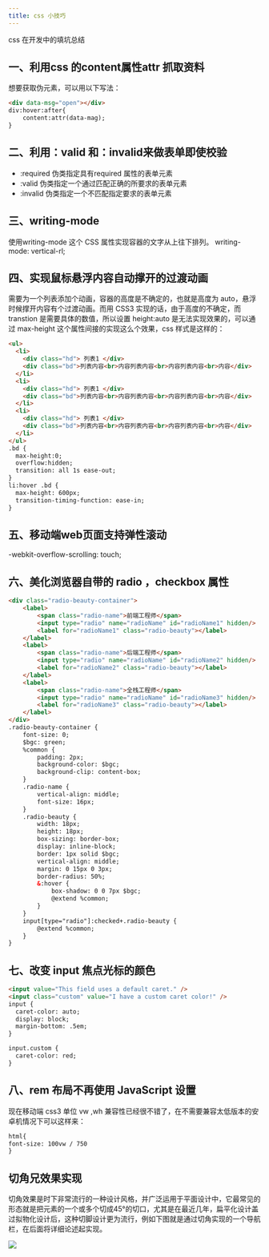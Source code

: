 ```yaml
---
title: css 小技巧
---
```

css 在开发中的填坑总结

<!--more-->

## 一、利用css 的content属性attr 抓取资料
想要获取伪元素，可以用以下写法：

```html
<div data-msg="open"></div>
div:hover:after{
    content:attr(data-mag);
}
```

## 二、利用：valid 和：invalid来做表单即使校验
- :required 伪类指定具有required 属性的表单元素
- :valid 伪类指定一个通过匹配正确的所要求的表单元素
- :invalid 伪类指定一个不匹配指定要求的表单元素

## 三、writing-mode
使用writing-mode 这个 CSS 属性实现容器的文字从上往下排列。 writing-mode: vertical-rl;

## 四、实现鼠标悬浮内容自动撑开的过渡动画
需要为一个列表添加个动画，容器的高度是不确定的，也就是高度为 auto，悬浮时候撑开内容有个过渡动画。而用 CSS3 实现的话，由于高度的不确定，而 transtion 是需要具体的数值，所以设置 height:auto 是无法实现效果的，可以通过 max-height 这个属性间接的实现这么个效果，css 样式是这样的：

```html
<ul>
  <li>
    <div class="hd"> 列表1 </div>
    <div class="bd">列表内容<br>内容列表内容<br>内容列表内容<br>内容</div>
  </li>
  <li>
    <div class="hd"> 列表1 </div>
    <div class="bd">列表内容<br>内容列表内容<br>内容列表内容<br>内容</div>
  </li>
  <li>
    <div class="hd"> 列表1 </div>
    <div class="bd">列表内容<br>内容列表内容<br>内容列表内容<br>内容</div>
  </li>
</ul>
.bd {
  max-height:0;
  overflow:hidden;
  transition: all 1s ease-out;
}
li:hover .bd {
  max-height: 600px;
  transition-timing-function: ease-in;
}
```

## 五、移动端web页面支持弹性滚动
-webkit-overflow-scrolling: touch;


## 六、美化浏览器自带的 radio ，checkbox 属性
```html
<div class="radio-beauty-container">
    <label>
        <span class="radio-name">前端工程师</span>
        <input type="radio" name="radioName" id="radioName1" hidden/>
        <label for="radioName1" class="radio-beauty"></label>
    </label>
    <label>
        <span class="radio-name">后端工程师</span>
        <input type="radio" name="radioName" id="radioName2" hidden/>
        <label for="radioName2" class="radio-beauty"></label>
    </label>
    <label>
        <span class="radio-name">全栈工程师</span>
        <input type="radio" name="radioName" id="radioName3" hidden/>
        <label for="radioName3" class="radio-beauty"></label>
    </label>
</div>
.radio-beauty-container {
    font-size: 0;
    $bgc: green;
    %common {
        padding: 2px;
        background-color: $bgc;
        background-clip: content-box;
    }
    .radio-name {
        vertical-align: middle;
        font-size: 16px;
    }
    .radio-beauty {
        width: 18px;
        height: 18px;
        box-sizing: border-box;
        display: inline-block;
        border: 1px solid $bgc;
        vertical-align: middle;
        margin: 0 15px 0 3px;
        border-radius: 50%;
        &:hover {
            box-shadow: 0 0 7px $bgc;
            @extend %common;
        }
    }
    input[type="radio"]:checked+.radio-beauty {
        @extend %common;
    }
}
```

## 七、改变 input 焦点光标的颜色
```html
<input value="This field uses a default caret." />
<input class="custom" value="I have a custom caret color!" />
input {
  caret-color: auto;
  display: block;
  margin-bottom: .5em;
}

input.custom {
  caret-color: red;
}
```

## 八、rem 布局不再使用 JavaScript 设置
现在移动端 css3 单位 vw ,wh 兼容性已经很不错了，在不需要兼容太低版本的安卓机情况下可以这样来：
```html
html{
font-size: 100vw / 750
}
```
## 切角兄效果实现
切角效果是时下非常流行的一种设计风格，并广泛运用于平面设计中，它最常见的形态就是把元素的一个或多个切成45°的切口，尤其是在最近几年，扁平化设计盖过拟物化设计后，这种切脚设计更为流行，例如下图就是通过切角实现的一个导航栏，在后面将详细论述起实现。

![](https://camo.githubusercontent.com/b07ae76cf4ce21d62ef2a4ce97932d831e723c50/687474703a2f2f636f6e74656e742d6d616e6167656d656e742e62302e7570616979756e2e636f6d2f313437323739393439333539332e706e67)